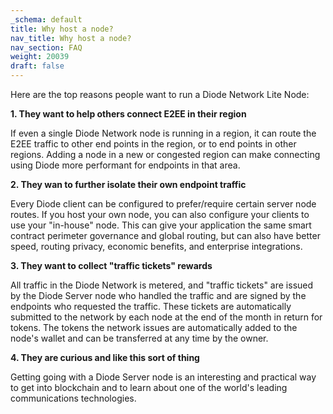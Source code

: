 ```yaml
---
_schema: default
title: Why host a node?
nav_title: Why host a node?
nav_section: FAQ
weight: 20039
draft: false
---
```

Here are the top reasons people want to run a Diode Network Lite Node:

**1\. They want to help others connect E2EE in their region**

If even a single Diode Network node is running in a region, it can route the E2EE traffic to other end points in the region, or to end points in other regions. Adding a node in a new or congested region can make connecting using Diode more performant for endpoints in that area.

**2\. They wan to further isolate their own endpoint traffic**

Every Diode client can be configured to prefer/require certain server node routes. If you host your own node, you can also configure your clients to use your "in-house" node. This can give your application the same smart contract perimeter governance and global routing, but can also have better speed, routing privacy, economic benefits, and enterprise integrations.

**3\. They want to collect "traffic tickets" rewards**

All traffic in the Diode Network is metered, and "traffic tickets" are issued by the Diode Server node who handled the traffic and are signed by the endpoints who requested the traffic. These tickets are automatically submitted to the network by each node at the end of the month in return for tokens. The tokens the network issues are automatically added to the node's wallet and can be transferred at any time by the owner.

**4\. They are curious and like this sort of thing**

Getting going with a Diode Server node is an interesting and practical way to get into blockchain and to learn about one of the world's leading communications technologies.